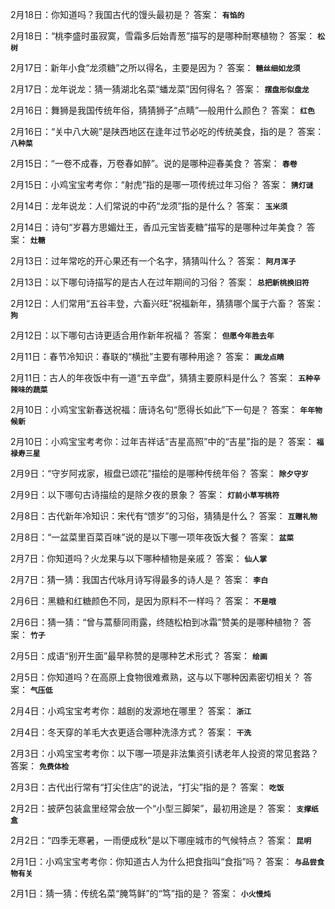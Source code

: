 2月18日：你知道吗？我国古代的馒头最初是？ 答案： **`有馅的`**

2月18日：“桃李盛时虽寂寞，雪霜多后始青葱”描写的是哪种耐寒植物？ 答案： **`松树`**

2月17日：新年小食“龙须糖”之所以得名，主要是因为？ 答案： **`糖丝细如龙须`**

2月17日：龙年说龙：猜一猜湖北名菜“蟠龙菜”因何得名？ 答案： **`摆盘形似盘龙`**

2月16日：舞狮是我国传统年俗，猜猜狮子“点睛”—般用什么颜色？ 答案： **`红色`**

2月16日：“关中八大碗”是陕西地区在逢年过节必吃的传统美食，指的是？ 答案： **`八种菜`**

2月15日：“一卷不成春，万卷春如醉”。说的是哪种迎春美食？ 答案： **`春卷`**

2月15日：小鸡宝宝考考你：“射虎”指的是哪一项传统过年习俗？ 答案： **`猜灯谜`**

2月14日：龙年说龙：人们常说的中药“龙须”指的是什么？ 答案： **`玉米须`**

2月14日：诗句“岁暮方思媚灶王，香瓜元宝皆麦糖”描写的是哪种过年美食？ 答案： **`灶糖`**

2月13日：过年常吃的开心果还有一个名字，猜猜叫什么？ 答案： **`阿月浑子`**

2月13日：以下哪句诗描写的是古人在过年期间的习俗？ 答案： **`总把新桃换旧符`**

2月12日：人们常用“五谷丰登，六畜兴旺”祝福新年，猜猜哪个属于六畜？ 答案： **`狗`**

2月12日：以下哪句古诗更适合用作新年祝福？ 答案： **`但愿今年胜去年`**

2月11日：春节冷知识：春联的“横批”主要有哪种用途？ 答案： **`画龙点睛`**

2月11日：古人的年夜饭中有一道“五辛盘”，猜猜主要原料是什么？ 答案： **`五种辛辣味的蔬菜`**

2月10日：小鸡宝宝新春送祝福：唐诗名句“愿得长如此”下一句是？ 答案： **`年年物候新`**

2月10日：小鸡宝宝考考你：过年吉祥话“吉星高照”中的“吉星”指的是？ 答案： **`福禄寿三星`**

2月9日：“守岁阿戎家，椒盘已颂花”描绘的是哪种传统年俗？ 答案： **`除夕守岁`**

2月9日：以下哪句古诗描绘的是除夕夜的景象？ 答案： **`灯前小草写桃符`**

2月8日：古代新年冷知识：宋代有“馈岁”的习俗，猜猜是什么？ 答案： **`互赠礼物`**

2月8日：“一盆菜里百菜百味”说的是以下哪一项年夜饭大餐？ 答案： **`盆菜`**

2月7日：你知道吗？火龙果与以下哪种植物是亲戚？ 答案： **`仙人掌`**

2月7日：猜一猜：我国古代咏月诗写得最多的诗人是？ 答案： **`李白`**

2月6日：黑糖和红糖颜色不同，是因为原料不一样吗？ 答案： **`不是哦`**

2月6日：猜一猜：“曾与蒿藜同雨露，终随松柏到冰霜”赞美的是哪种植物？ 答案： **`竹子`**

2月5日：成语“别开生面”最早称赞的是哪种艺术形式？ 答案： **`绘画`**

2月5日：你知道吗？在高原上食物很难煮熟，这与以下哪种因素密切相关？ 答案： **`气压低`**

2月4日：小鸡宝宝考考你：越剧的发源地在哪里？ 答案： **`浙江`**

2月4日：冬天穿的羊毛大衣更适合哪种洗涤方式？ 答案： **`干洗`**

2月3日：小鸡宝宝考考你：以下哪一项是非法集资引诱老年人投资的常见套路？ 答案： **`免费体检`**

2月3日：古代出行常有“打尖住店”的说法，“打尖”指的是？ 答案： **`吃饭`**

2月2日：披萨包装盒里经常会放一个“小型三脚架”，最初用途是？ 答案： **`支撑纸盒`**

2月2日：“四季无寒暑，一雨便成秋”是以下哪座城市的气候特点？ 答案： **`昆明`**

2月1日：小鸡宝宝考考你：你知道古人为什么把食指叫“食指”吗？ 答案： **`与品尝食物有关`**

2月1日：猜一猜：传统名菜“腌笃鲜”的“笃”指的是？ 答案： **`小火慢炖`**